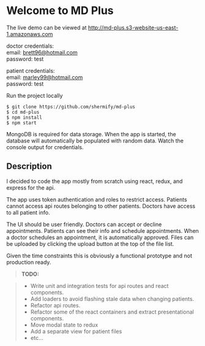 Welcome to MD Plus
===================

The live demo can be viewed at http://md-plus.s3-website-us-east-1.amazonaws.com

doctor credentials:  
email: brett96@hotmail.com  
password: test  

patient credentials:  
email: marley99@hotmail.com  
password: test


Run the project locally
```
$ git clone https://github.com/shermify/md-plus
$ cd md-plus
$ npm install
$ npm start
```
MongoDB is required for data storage.  When the app is started, the database will automatically be populated with random data.  Watch the console output for credentials.

Description
-------------
I decided to code the app mostly from scratch using react, redux, and express for the api.

The app uses token authentication and roles to restrict access.  Patients cannot access api routes belonging to other patients.  Doctors have access to all patient info.

The UI should be user friendly.  Doctors can accept or decline appointments.  Patients can see their info and schedule appointments.  When a doctor schedules an appointment, it is automatically approved.  Files can be uploaded by clicking the upload button at the top of the file list.

Given the time constraints this is obviously a functional prototype and not production ready.
>**TODO:**

> - Write unit and integration tests for api routes and react components.
> - Add loaders to avoid flashing stale data when changing patients.
> - Refactor api routes.
> - Refactor some of the react containers and extract presentational components.
> - Move modal state to redux
> - Add a separate view for patient files
> - etc...
> 
